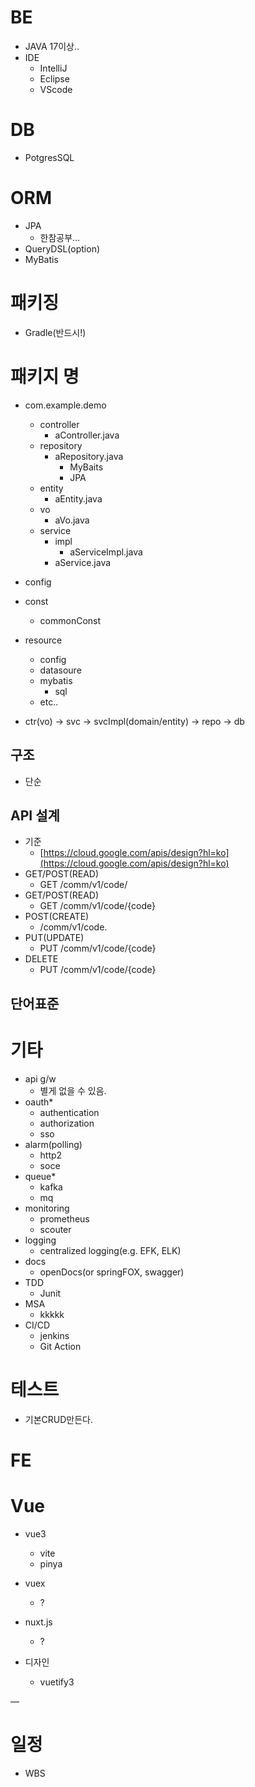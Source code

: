 # BE

- JAVA 17이상..  
- IDE  
  - IntelliJ  
  - Eclipse  
  - VScode

# DB

- PotgresSQL

# ORM

- JPA  
  - 한참공부…  
- QueryDSL(option)  
- MyBatis

	

# 패키징

- Gradle(반드시\!)

# 패키지 명

- com.example.demo  
  - controller  
    - aController.java  
  - repository  
    - aRepository.java  
      - MyBaits  
      - JPA  
  - entity  
    - aEntity.java  
  - vo  
    - aVo.java  
  - service
    - impl
      - aServiceImpl.java
    - aService.java
- config
- const
  - commonConst

- resource  
  - config
  - datasoure
  - mybatis   
    - sql
  - etc.. 

- ctr(vo) \-\> svc \-\> svcImpl(domain/entity) \-\> repo \-\> db

## 구조

- 단순

## API 설계

- 기준  
  - [https://cloud.google.com/apis/design?hl=ko](https://cloud.google.com/apis/design?hl=ko)  
- GET/POST(READ)	  
  - GET /comm/v1/code/  
- GET/POST(READ)  
  - GET /comm/v1/code/{code}  
- POST(CREATE)  
  - /comm/v1/code.  
- PUT(UPDATE)  
  - PUT /comm/v1/code/{code}  
- DELETE  
  - PUT /comm/v1/code/{code}

## 단어표준

# 기타

- api g/w  
  - 별게 없을 수 있음.  
- oauth\*  
  - authentication  
  - authorization  
  - sso  
- alarm(polling)  
  - http2  
  - soce  
- queue\*  
  - kafka  
  - mq  
- monitoring  
  - prometheus  
  - scouter  
- logging  
  - centralized logging(e.g. EFK, ELK)  
- docs  
  - openDocs(or springFOX, swagger)  
- TDD  
  - Junit  
- MSA  
  - kkkkk  
- CI/CD  
  - jenkins  
  - Git Action

# 테스트

- 기본CRUD만든다.

# FE

# Vue

- vue3  
  - vite  
  - pinya  
- vuex  
  - ?  
- nuxt.js  
  - ?


- 디자인  
  - vuetify3

—

# 일정

- WBS

